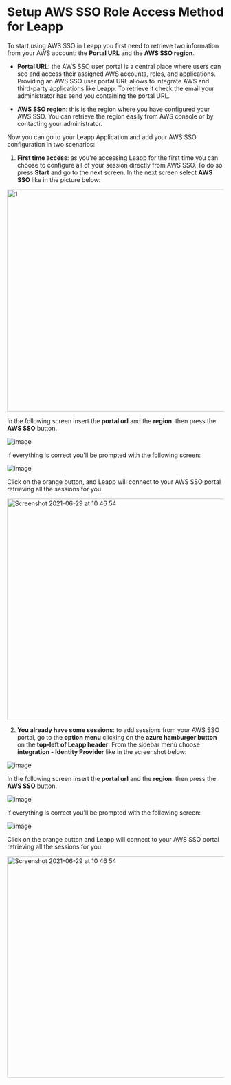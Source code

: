 # Setup AWS SSO Role Access Method for Leapp

To start using AWS SSO in Leapp you first need to retrieve two information from your AWS account:
the **Portal URL** and the **AWS SSO region**.

- **Portal URL**: the AWS SSO user portal is a central place where users can see and access their
  assigned AWS accounts, roles, and applications. Providing an AWS SSO user portal URL allows to
  integrate AWS and third-party applications like Leapp.
  To retrieve it check the email your administrator has send you containing the portal URL.

- **AWS SSO region**: this is the region where you have configured your AWS SSO.
  You can retrieve the region easily from AWS console or by contacting your administrator.

Now you can go to your Leapp Application and add your AWS SSO configuration in two scenarios:

1) **First time access**: as you're accessing Leapp for the first time you can choose to
   configure all of your session directly from AWS SSO. To do so press **Start** and go to the next screen.
   In the next screen select **AWS SSO** like in the picture below:

<img width="515" alt="1" src="https://user-images.githubusercontent.com/9497292/123769058-2f636000-d8c9-11eb-8d2f-952a23686cc5.png">
  

In the following screen insert the **portal url** and the **region**. then press the **AWS SSO** button.

![image](images/AWS_SSO_TUTORIAL_3.png)

if everything is correct you'll be prompted with the following screen:

![image](images/AWS_SSO_TUTORIAL_4.png)

Click on the orange button, and Leapp will connect to your AWS SSO portal retrieving all the sessions for you.

<img width="514" alt="Screenshot 2021-06-29 at 10 46 54" src="https://user-images.githubusercontent.com/9497292/123767072-80725480-d8c7-11eb-8f12-b745853bcaaa.png">


2) **You already have some sessions**: to add sessions from your AWS SSO portal, go to the **option menu** clicking on the **azure hamburger button** on the **top-left of Leapp header**.
   From the sidebar menù choose **integration - Identity Provider** like in the screenshot below:

![image](images/AWS_SSO_TUTORIAL_6.png)

In the following screen insert the **portal url** and the **region**. then press the **AWS SSO** button.

![image](images/AWS_SSO_TUTORIAL_3.png)

if everything is correct you'll be prompted with the following screen:

![image](images/AWS_SSO_TUTORIAL_4.png)

Click on the orange button and Leapp will connect to your AWS SSO portal retrieving all the sessions for you.

<img width="514" alt="Screenshot 2021-06-29 at 10 46 54" src="https://user-images.githubusercontent.com/9497292/123767072-80725480-d8c7-11eb-8f12-b745853bcaaa.png">
